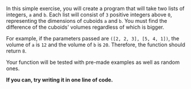 In this simple exercise, you will create a program that will take two lists of integers, ```a``` and ```b```. Each list will consist of ```3``` positive integers above ```0```, representing the dimensions of cuboids ```a``` and ```b```. You must find the difference of the cuboids' volumes regardless of which is bigger.

For example, if the parameters passed are ```([2, 2, 3], [5, 4, 1])```, the volume of ```a``` is ```12``` and the volume of ```b``` is ```20```. Therefore, the function should return ```8```.

Your function will be tested with pre-made examples as well as random ones.

**If you can, try writing it in one line of code.**